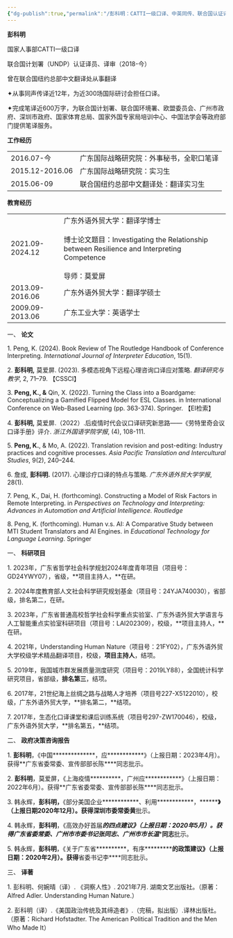 ```yaml
---
{"dg-publish":true,"permalink":"/彭科明：CATTI一级口译、中英同传、联合国认证译员/"}
---
```



**彭科明**

国家人事部CATTI一级口译

联合国计划署（UNDP）认证译员、译审（2018-今）

曾在联合国纽约总部中文翻译处从事翻译

✦从事同声传译近12年，为近300场国际研讨会担任口译。

✦完成笔译近600万字，为联合国计划署、联合国环境署、欧盟委员会、广州市政府、深圳市政府、国家体育总局、国家外国专家局培训中心、中国法学会等政府部门提供笔译服务。

**工作经历**

|   |   |
|---|---|
|2016.07-今|广东国际战略研究院：外事秘书，全职口笔译|
|2015.12-2016.06|广东国际战略研究院：实习生|
|2015.06-09|联合国纽约总部中文翻译处：翻译实习生|

**教育经历**

|   |   |
|---|---|
|2021.09-2024.12|广东外语外贸大学：翻译学博士<br><br>博士论文题目：Investigating the Relationship between Resilience and Interpreting Competence<br><br>导师：莫爱屏|
|2013.09-2016.06|广东外语外贸大学：翻译学硕士|
|2009.09-2013.06|广东工业大学：英语学士|

一、 **论文**

1. Peng, K. (2024). Book Review of The Routledge Handbook of Conference Interpreting. _International Journal of Interpreter Education_, 15(1).

2. **彭科明,** 莫爱屏. (2023). 多模态视角下远程心理咨询口译应对策略. _翻译研究与教学_, 2, 71–79. 【CSSCI】

3. **Peng, K., &** Qin, X. (2022). Turning the Class into a Boardgame: Conceptualizing a Gamified Flipped Model for ESL Classes. in International Conference on Web-Based Learning (pp. 363-374). Springer. 【EI检索】

4. **彭科明,** 莫爱屏.（2022）.后疫情时代会议口译研究新思路——《劳特里奇会议口译手册》评介. _浙江外国语学院学报_, (4), 108-111.

5. **Peng, K.**, & Mo, A. (2022). Translation revision and post-editing: Industry practices and cognitive processes. _Asia Pacific Translation and Intercultural Studies_, 9(2), 240–244.

6. 詹成, **彭科明.** (2017). 心理诊疗口译的特点与策略. _广东外语外贸大学学报_, 28(1).

7. Peng, K., Dai, H. (forthcoming). Constructing a Model of Risk Factors in Remote Interpreting. in _Perspectives on Technology and Interpreting: Advances in Automation and Artificial Intelligence. Routledge_

8. Peng, K. (forthcoming). Human v.s. AI: A Comparative Study between MTI Student Translators and AI Engines. in _Educational Technology for Language Learning_. Springer

一、 **科研项目**

1. 2023年，广东省哲学社会科学规划2024年度青年项目（项目号：GD24YWY07），省级，**项目主持人，**在研。

2. 2024年度教育部人文社会科学研究规划基金（项目号：24YJA740030），省部级，排名第二，在研。

3. 2023年，广东省普通高校哲学社会科学重点实验室、广东外语外贸大学语言与人工智能重点实验室科研项目（项目号：LAI202309），校级，**项目主持人，**在研。

4. 2021年，Understanding Human Nature（项目号：21FY02），广东外语外贸大学校级学术精品翻译项目，校级，**项目主持人**，结项。

5. 2019年，我国城市群发展质量测度研究（项目号：2019LY88），全国统计科学研究项目，省部级，**排名第三**，结项。

6. 2017年，21世纪海上丝绸之路与战略人才培养（项目号227-X5122010），校级，广东外语外贸大学，**排名第二，**结项。

7. 2017年，生态化口译课堂和课后训练系统（项目号297-ZW170046），校级，广东外语外贸大学，**排名第五，**结项。

二、 **政府决策咨询报告**

1. **彭科明**，《中国**************，应************》（上报日期：2023年4月）。获得**广东省委常委、宣传部部长陈****同志批示。

2. **彭科明**，莫爱屏，《上海疫情**********，广州应************》（上报日期：2022年6月）。获得**广东省委常委、宣传部部长陈****同志批示。

3. 韩永辉，**彭科明，**《部分美国企业************、利用************，************》（上报日期2020年12月）。获得**深圳市委常委黄****批示。

4. 韩永辉，**彭科明**，《高效办好首届*******的四点建议》（上报日期：2020年5月）。获得**广东省委常委、广州市市委书记张******同志、广州市市长温******同志**批示。

5. 韩永辉，**彭科明**，《关于广东省**********，有序***********的政策建议》（上报日期：2020年2月）。获得**省委书记李****同志批示。

三、 **译著**

1. 彭科明、何婉晴（译）. 《洞察人性》. 2021年7月. 湖南文艺出版社。（原著：Alfred Adler. Understanding Human Nature.）

2. 彭科明（译）.《美国政治传统及其缔造者》.（完稿，拟出版）.译林出版社。（原著：Richard Hofstadter. The American Political Tradition and the Men Who Made It）